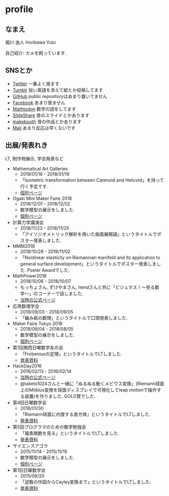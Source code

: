 # profile
## なまえ
堀川 由人
Horikawa Yuto

自己紹介: カメを飼っています.

## SNSとか
* [Twitter](https://twitter.com/Hyrodium)  一番よく居ます
* [Tumblr](https://hyrodium.tumblr.com) 拙い英語を添えて絵とか投稿してます
* [GitHub](https://github.com/hyrodium) public repositoryはあまり置いてません
* [Facebook](https://www.facebook.com/hyrodium) あまり居ません
* [Mathtodon](https://mathtod.online/@hyrodium) 数学の話をしてます
* [SlideShare](https://www.slideshare.net/yutohorikawa) 昔のスライドとかあります
* [makebooth](http://makebooth.com/booth/hyrodium) 昔の作品とかあります
* [Mail](mailto:hyrodium@gmail.com) あまり反応は早くないです

## 出展/発表れき
LT, 制作物展示, 学会発表など

* Mathematical Art Galleries
    * 2019/01/16 - 2018/01/19
    * 「Isometric transformation between Catenoid and Helicoid」を持って行く予定です.
    * [個別ページ](http://gallery.bridgesmathart.org/exhibitions/2019-joint-mathematics-meetings/yuto-horikawa)
* Ogaki Mini Maker Faire 2018
    * 2018/12/01 - 2018/12/02
    * 数学模型の展示をしました.
    * [個別ページ](https://www.iamas.ac.jp/ommf2018/maker/520/)
* 計算力学講演会
    * 2018/11/23 - 2018/11/25
    * 「アイソジオメトリック解析を用いた曲面展開論」というタイトルでポスター発表しました.
* MMM2018
    * 2018/10/28 - 2018/11/02
    * 「Nonlinear elasticity on Riemannian manifold and its application to general surface development」というタイトルでポスター発表しました. Poster Awardでした.
* MathPower2018
    * 2018/10/06 - 2018/10/07
    * もっちょさん, ずけやまさん, πendさんと共に「ビジュマス！〜見る数学〜」のコーナーで話しました.
    * [当時の公式ページ](https://web.archive.org/web/20181020131658/http://mathpower.sugakubunka.com/)
* 応用数理学会
    * 2018/09/03 - 2018/09/05
    * 「編み紙の数理」というタイトルで口頭発表しました.
* Maker Faire Tokyo 2018
    * 2018/08/04 - 2018/08/05
    * 数学模型の展示をしました.
    * [個別ページ](https://makezine.jp/event/makers2018/m0469/)
* 第1回関西日曜数学友の会
    * 「Frobeniusの定理」というタイトルでLTしました.
    * [発表資料](https://hackmd.io/p/Hkvm0AE3f#/1)
* HackDay2016
    * 2016/02/13 - 2016/02/14
    * [当時の公式ページ](https://web.archive.org/web/20160215065537/https://hackday.jp/)
    * @taketo1024さんと一緒に「ぬるぬる動くメビウス変換」(Riemann球面上のMöbius変換を球面ディスプレイで可視化してleap motionで操作する装置)を作りました. GOLD賞でした.
* 第4回日曜数学会
    * 2016/01/30
    * 「Riemann球面に内接する直方体」というタイトルでLTしました.
    * [発表資料](https://www.slideshare.net/yutohorikawa/riemann-57827572)
* 第5回プログラマのための数学勉強会
    * 「複素関数を見る」というタイトルでLTしました.
    * [発表資料](https://www.slideshare.net/yutohorikawa/5-55438180)
* サイエンスアゴラ
    * 2015/11/14 - 2015/11/15
    * 数学模型の展示をしました.
    * [個別ページ](http://www.jst.go.jp/csc/scienceagora/reports/2015/program/booth/da_318/)
* 第1回日曜数学会
    * 2015/06/20
    * 「逆数の作図からCayley変換まで」というタイトルでLTしました.
    * [発表資料](https://www.slideshare.net/yutohorikawa/cayley-57826500)

